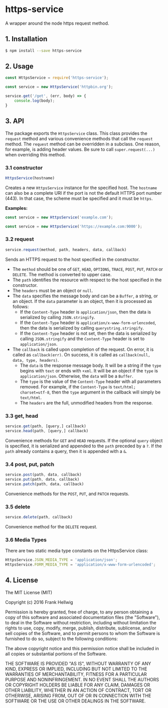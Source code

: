 # https-service

A wrapper around the node https request method.

## 1. Installation

```bash
$ npm install --save https-service
```

## 2. Usage

```javascript
const HttpsService = require('https-service');

const service = new HttpsService('httpbin.org');

service.get('/get', (err, body) => {
    console.log(body);
}
```

## 3. API

The package exports the `HttpsService` class. This class provides the `request` method and various convenience methods that call the `request` method. The `request` method can be overridden in a subclass. One reason, for example, is adding header values. Be sure to call `super.request(...)` when overriding this method.

### 3.1 constructor

```javascript
HttpsService(hostname)
```

Creates a new `HttpsService` instance for the specified host. The `hostname` can also be a complete URI if the port is not the default HTTPS port number (443). In that case, the scheme must be specified and it must be `https`.

**Examples:**

```javascript
const service = new HttpsService('example.com');
```

```javascript
const service = new HttpsService('https://example.com:9000');
```

### 3.2 request

```javascript
service.request(method, path, headers, data, callback)
```

Sends an HTTPS request to the host specified in the constructor.

- The `method` should be one of `GET`, `HEAD`, `OPTIONS`, `TRACE`, `POST`, `PUT`, `PATCH` or `DELETE`. The method is converted to upper case.
- The `path` identifies the resource with respect to the host specified in the constructor.
- The `headers` must be an object or `null`.
- The `data` specifies the message body and can be a `Buffer`, a string, or an object. If the `data` parameter is an object, then it is processed as follows:
    - If the `Content-Type` header is `application/json`, then the data is serialized by calling `JSON.stringify`.
    - If the `Content-Type` header is `application/x-www-form-urlencoded`, then the data is serialized by calling `querystring.stringify`.
    - If the `Content-Type` header is not set, then the data is serialized by calling `JSON.stringify` and the `Content-Type` header is set to  `application/json`.
- The `callback` is called upon completion of the request. On error, it is called as `callback(err)`. On success, it is called as `callback(null, data, type, headers)`.
    - The `data` is the response message body. It will be a string if the `type` begins with `text` or ends with `+xml`. It will be an object if the `type` is `application/json`. Otherwise, the `data` will be a `Buffer`.
    - The `type` is the value of the `Content-Type` header with all parameters removed. For example, if the `Content-Type` is `text/html; charset=utf-8`, then the `type` argument in the callback will simply be `text/html`.
    - The `headers` are the full, unmodified headers from the response.

### 3.3 get, head

```javascript
service.get(path, [query,] callback)
service.head(path, [query,] callback)
```

Convenience methods for `GET` and `HEAD` requests. If the optional `query` object is specified, it is serialized and appended to the `path` preceded by a `?`. If the `path` already contains a query, then it is appended with a `&`.

### 3.4 post, put, patch

```javascript
service.post(path, data, callback)
service.put(path, data, callback)
service.patch(path, data, callback)
```

Convenience methods for the `POST`, `PUT`, and `PATCH` requests.

### 3.5 delete

```javascript
service.delete(path, callback)
```

Convenience method for the `DELETE` request.

### 3.6 Media Types

There are two static media type constants on the HttpsService class:

```javascript
HttpsService.JSON_MEDIA_TYPE = 'application/json';
HttpsService.FORM_MEDIA_TYPE = 'application/x-www-form-urlencoded';
```

## 4. License

The MIT License (MIT)

Copyright (c) 2016 Frank Hellwig

Permission is hereby granted, free of charge, to any person obtaining a copy
of this software and associated documentation files (the "Software"), to deal
in the Software without restriction, including without limitation the rights
to use, copy, modify, merge, publish, distribute, sublicense, and/or sell
copies of the Software, and to permit persons to whom the Software is
furnished to do so, subject to the following conditions:

The above copyright notice and this permission notice shall be included in all
copies or substantial portions of the Software.

THE SOFTWARE IS PROVIDED "AS IS", WITHOUT WARRANTY OF ANY KIND, EXPRESS OR
IMPLIED, INCLUDING BUT NOT LIMITED TO THE WARRANTIES OF MERCHANTABILITY,
FITNESS FOR A PARTICULAR PURPOSE AND NONINFRINGEMENT. IN NO EVENT SHALL THE
AUTHORS OR COPYRIGHT HOLDERS BE LIABLE FOR ANY CLAIM, DAMAGES OR OTHER
LIABILITY, WHETHER IN AN ACTION OF CONTRACT, TORT OR OTHERWISE, ARISING FROM,
OUT OF OR IN CONNECTION WITH THE SOFTWARE OR THE USE OR OTHER DEALINGS IN THE
SOFTWARE.
